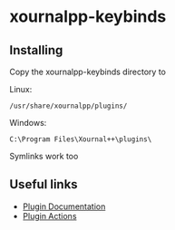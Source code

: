 # xournalpp-keybinds

## Installing

Copy the xournalpp-keybinds directory to

Linux:
```
/usr/share/xournalpp/plugins/
```

Windows:
```
C:\Program Files\Xournal++\plugins\
```

Symlinks work too

## Useful links

- [Plugin Documentation](https://xournalpp.github.io/guide/plugins/)
- [Plugin Actions](https://github.com/xournalpp/xournalpp/blob/master/src/control/Control.cpp#L371-L947?)
